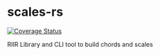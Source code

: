 # scales-rs

[![Coverage Status](https://coveralls.io/repos/github/oiwn/scales-rs/badge.svg)](https://coveralls.io/github/oiwn/scales-rs)

RIIR Library and CLI tool to build chords and scales
